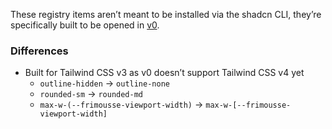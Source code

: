 These registry items aren’t meant to be installed via the shadcn CLI, they’re specifically built to be opened in [v0](https://v0.dev/).

### Differences

- Built for Tailwind CSS v3 as v0 doesn’t support Tailwind CSS v4 yet
  - `outline-hidden` → `outline-none`
  - `rounded-sm` → `rounded-md`
  - `max-w-(--frimousse-viewport-width)` → `max-w-[--frimousse-viewport-width]`